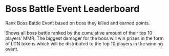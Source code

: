 # Boss Battle Event Leaderboard

Rank Boss Battle Event based on boss they killed and earned points.

Shows all boss battle ranked by the cumulative amount of their top 10 players’ MMR. The biggest damager for the boss will win prizes in the form of LGN tokens which will be distributed to the top 10 players in the winning event.
